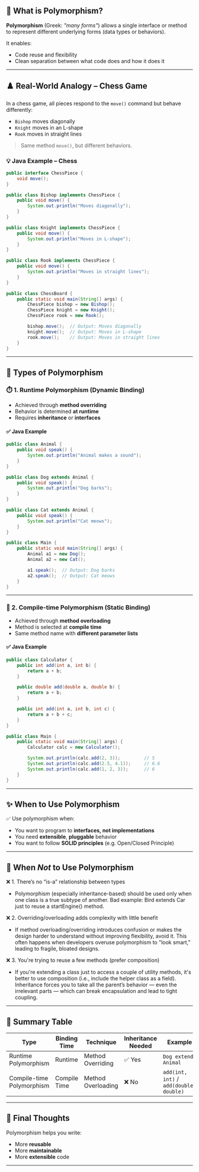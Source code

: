 ## 📖 What is Polymorphism?

**Polymorphism** (Greek: *"many forms"*) allows a single interface or method to represent different underlying forms (data types or behaviors).

It enables:
- Code reuse and flexibility
- Clean separation between what code does and how it does it

---

## ♟️ Real-World Analogy – Chess Game

In a chess game, all pieces respond to the `move()` command but behave differently:

- `Bishop` moves diagonally
- `Knight` moves in an L-shape
- `Rook` moves in straight lines

> Same method `move()`, but different behaviors.

### 💡 Java Example – Chess

```java
public interface ChessPiece {
    void move();
}

public class Bishop implements ChessPiece {
    public void move() {
        System.out.println("Moves diagonally");
    }
}

public class Knight implements ChessPiece {
    public void move() {
        System.out.println("Moves in L-shape");
    }
}

public class Rook implements ChessPiece {
    public void move() {
        System.out.println("Moves in straight lines");
    }
}

public class ChessBoard {
    public static void main(String[] args) {
        ChessPiece bishop = new Bishop();
        ChessPiece knight = new Knight();
        ChessPiece rook = new Rook();

        bishop.move();  // Output: Moves diagonally
        knight.move();  // Output: Moves in L-shape
        rook.move();    // Output: Moves in straight lines
    }
}
```

---

## 🧪 Types of Polymorphism

### ⏱️ 1. Runtime Polymorphism (Dynamic Binding)

- Achieved through **method overriding**
- Behavior is determined **at runtime**
- Requires **inheritance** or **interfaces**

#### ✅ Java Example

```java
public class Animal {
    public void speak() {
        System.out.println("Animal makes a sound");
    }
}

public class Dog extends Animal {
    public void speak() {
        System.out.println("Dog barks");
    }
}

public class Cat extends Animal {
    public void speak() {
        System.out.println("Cat meows");
    }
}

public class Main {
    public static void main(String[] args) {
        Animal a1 = new Dog();
        Animal a2 = new Cat();

        a1.speak();  // Output: Dog barks
        a2.speak();  // Output: Cat meows
    }
}
```

---

### 🧮 2. Compile-time Polymorphism (Static Binding)

- Achieved through **method overloading**
- Method is selected at **compile time**
- Same method name with **different parameter lists**

#### ✅ Java Example

```java
public class Calculator {
    public int add(int a, int b) {
        return a + b;
    }

    public double add(double a, double b) {
        return a + b;
    }

    public int add(int a, int b, int c) {
        return a + b + c;
    }
}

public class Main {
    public static void main(String[] args) {
        Calculator calc = new Calculator();

        System.out.println(calc.add(2, 3));         // 5
        System.out.println(calc.add(2.5, 4.1));     // 6.6
        System.out.println(calc.add(1, 2, 3));      // 6
    }
}
```

---

## ✨ When to Use Polymorphism

✅ Use polymorphism when:
- You want to program to **interfaces, not implementations**
- You need **extensible**, **pluggable** behavior
- You want to follow **SOLID principles** (e.g. Open/Closed Principle)

---

## 🚫 When *Not* to Use Polymorphism

❌ 1. There’s no “is-a” relationship between types

-   Polymorphism (especially inheritance-based) should be used only when one class is a true subtype of another.
Bad example: Bird extends Car just to reuse a startEngine() method.

❌ 2. Overriding/overloading adds complexity with little benefit
- If method overloading/overriding introduces confusion or makes the design harder to understand without improving flexibility, avoid it.
This often happens when developers overuse polymorphism to "look smart," leading to fragile, bloated designs.

❌ 3. You're trying to reuse a few methods (prefer composition)
- If you're extending a class just to access a couple of utility methods, it's better to use composition (i.e., include the helper class as a field).
Inheritance forces you to take all the parent’s behavior — even the irrelevant parts — which can break encapsulation and lead to tight coupling.

---

## 📌 Summary Table

| Type                     | Binding Time | Technique           | Inheritance Needed | Example                      |
|--------------------------|--------------|----------------------|--------------------|------------------------------|
| Runtime Polymorphism     | Runtime      | Method Overriding    | ✅ Yes             | `Dog extends Animal`         |
| Compile-time Polymorphism| Compile Time | Method Overloading   | ❌ No              | `add(int, int)` / `add(double, double)` |

---

## 💬 Final Thoughts

Polymorphism helps you write:
- More **reusable**
- More **maintainable**
- More **extensible** code

---
